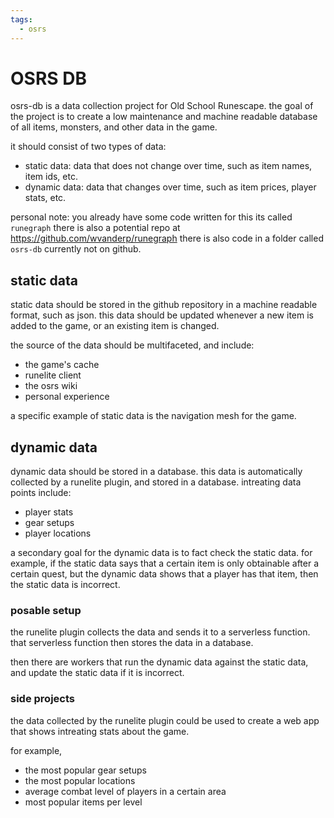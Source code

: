 ```yaml
---
tags:
  - osrs
---
```


# OSRS DB

osrs-db is a data collection project for Old School Runescape. the goal of the project is to create a low maintenance and machine readable database of all items, monsters, and other data in the game.

it should consist of two types of data:

- static data: data that does not change over time, such as item names, item ids, etc.
- dynamic data: data that changes over time, such as item prices, player stats, etc.

personal note: you already have some code written for this its called `runegraph` there is also a potential repo at <https://github.com/wvanderp/runegraph>
    there is also code in a folder called `osrs-db` currently not on github.

## static data

static data should be stored in the github repository in a machine readable format, such as json. this data should be updated whenever a new item is added to the game, or an existing item is changed.

the source of the data should be multifaceted, and include:

- the game's cache
- runelite client
- the osrs wiki
- personal experience

a specific example of static data is the navigation mesh for the game.

## dynamic data

dynamic data should be stored in a database. this data is automatically collected by a runelite plugin, and stored in a database.
intreating data points include:

- player stats
- gear setups
- player locations

a secondary goal for the dynamic data is to fact check the static data. for example, if the static data says that a certain item is only obtainable after a certain quest, but the dynamic data shows that a player has that item, then the static data is incorrect.

### posable setup

the runelite plugin collects the data and sends it to a serverless function. that serverless function then stores the data in a database.

then there are workers that run the dynamic data against the static data, and update the static data if it is incorrect.

### side projects

the data collected by the runelite plugin could be used to create a web app that shows intreating stats about the game.

for example,

- the most popular gear setups
- the most popular locations
- average combat level of players in a certain area
- most popular items per level

